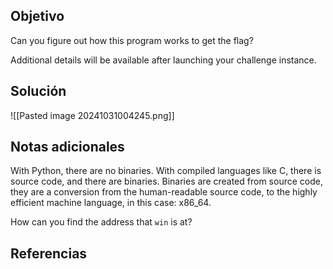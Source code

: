 
## Objetivo
Can you figure out how this program works to get the flag?

Additional details will be available after launching your challenge instance.

## Solución

![[Pasted image 20241031004245.png]]
## Notas adicionales
With Python, there are no binaries. With compiled languages like C, there is source code, and there are binaries. Binaries are created from source code, they are a conversion from the human-readable source code, to the highly efficient machine language, in this case: x86_64.

How can you find the address that `win` is at?
## Referencias



